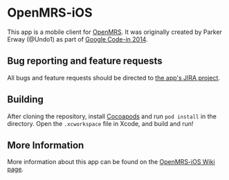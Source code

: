 OpenMRS-iOS
===========

This app is a mobile client for [OpenMRS](http://openmrs.org/). It was originally created by Parker Erway (@Undo1) as part of [Google Code-in 2014](https://issues.openmrs.org/browse/GCI-18).

Bug reporting and feature requests
-------

All bugs and feature requests should be directed to [the app's JIRA project](https://issues.openmrs.org/browse/IOS).

Building
-------

After cloning the repository, install [Cocoapods](http://cocoapods.org/) and run `pod install` in the directory. Open the `.xcworkspace` file in Xcode, and build and run!

More Information
----------------

More information about this app can be found on the [OpenMRS-iOS Wiki page](https://wiki.openmrs.org/display/docs/OpenMRS+iOS+Client).
